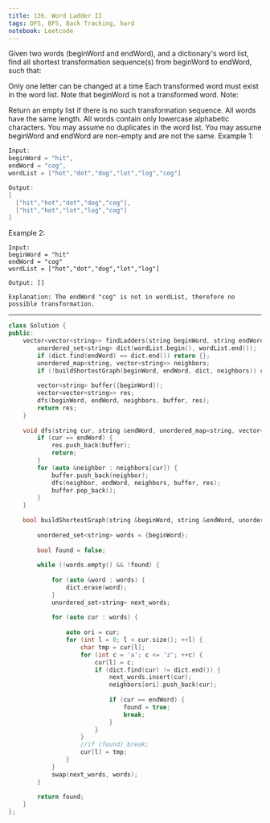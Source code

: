```yaml
---
title: 126. Word Ladder II
tags: DFS, BFS, Back Tracking, hard
notebook: Leetcode
---
```


Given two words (beginWord and endWord), and a dictionary's word list, find all shortest transformation sequence(s) from beginWord to endWord, such that:

Only one letter can be changed at a time
Each transformed word must exist in the word list. Note that beginWord is not a transformed word.
Note:

Return an empty list if there is no such transformation sequence.
All words have the same length.
All words contain only lowercase alphabetic characters.
You may assume no duplicates in the word list.
You may assume beginWord and endWord are non-empty and are not the same.
Example 1:

```c++
Input:
beginWord = "hit",
endWord = "cog",
wordList = ["hot","dot","dog","lot","log","cog"]

Output:
[
  ["hit","hot","dot","dog","cog"],
  ["hit","hot","lot","log","cog"]
]
```
Example 2:
```
Input:
beginWord = "hit"
endWord = "cog"
wordList = ["hot","dot","dog","lot","log"]

Output: []

Explanation: The endWord "cog" is not in wordList, therefore no possible transformation.
```

----------
```c++
class Solution {
public:
    vector<vector<string>> findLadders(string beginWord, string endWord, vector<string>& wordList) {
        unordered_set<string> dict(wordList.begin(), wordList.end());
        if (dict.find(endWord) == dict.end()) return {};
        unordered_map<string, vector<string>> neighbors;
        if (!buildShortestGraph(beginWord, endWord, dict, neighbors)) return {};
        
        vector<string> buffer({beginWord});
        vector<vector<string>> res;
        dfs(beginWord, endWord, neighbors, buffer, res);
        return res;
    }
    
    void dfs(string cur, string &endWord, unordered_map<string, vector<string>> &neighbors, vector<string> &buffer, vector<vector<string>> &res) { 
        if (cur == endWord) {
            res.push_back(buffer);
            return;
        }
        for (auto &neighbor : neighbors[cur]) {
            buffer.push_back(neighbor);
            dfs(neighbor, endWord, neighbors, buffer, res);
            buffer.pop_back();
        }
    }
    
    bool buildShortestGraph(string &beginWord, string &endWord, unordered_set<string> &dict, unordered_map<string, vector<string>> &neighbors) {
        
        unordered_set<string> words = {beginWord};
        
        bool found = false;
        
        while (!words.empty() && !found) {
            
            for (auto &word : words) {
                dict.erase(word);
            }
            unordered_set<string> next_words;
            
            for (auto cur : words) {
                
                auto ori = cur;
                for (int l = 0; l < cur.size(); ++l) {
                    char tmp = cur[l];
                    for (int c = 'a'; c <= 'z'; ++c) {
                        cur[l] = c;
                        if (dict.find(cur) != dict.end()) {
                            next_words.insert(cur);
                            neighbors[ori].push_back(cur);
                            
                            if (cur == endWord) {
                                found = true;
                                break;
                            }
                        } 
                    }
                    //if (found) break;
                    cur[l] = tmp;
                }
            }
            swap(next_words, words);
        }
        
        return found;
    }
};
```
